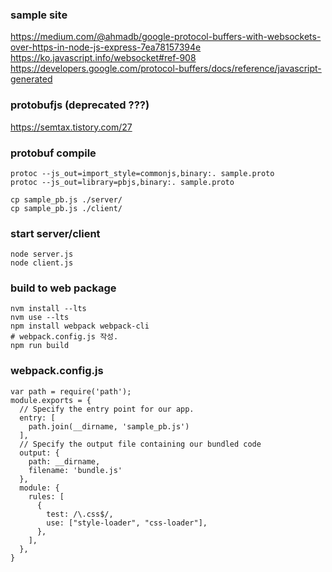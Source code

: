 ### sample site
https://medium.com/@ahmadb/google-protocol-buffers-with-websockets-over-https-in-node-js-express-7ea78157394e
https://ko.javascript.info/websocket#ref-908
https://developers.google.com/protocol-buffers/docs/reference/javascript-generated

### protobufjs (deprecated ???)
https://semtax.tistory.com/27

### protobuf compile
```
protoc --js_out=import_style=commonjs,binary:. sample.proto
protoc --js_out=library=pbjs,binary:. sample.proto

cp sample_pb.js ./server/
cp sample_pb.js ./client/
```

### start server/client
```
node server.js
node client.js
```


### build to web package
```
nvm install --lts
nvm use --lts
npm install webpack webpack-cli
# webpack.config.js 작성.
npm run build
```

### webpack.config.js
```
var path = require('path');
module.exports = {
  // Specify the entry point for our app.
  entry: [
    path.join(__dirname, 'sample_pb.js')
  ],
  // Specify the output file containing our bundled code
  output: {
    path: __dirname,
    filename: 'bundle.js'
  },
  module: {
    rules: [
      {
        test: /\.css$/,
        use: ["style-loader", "css-loader"],
      },
    ],
  },  
}
```